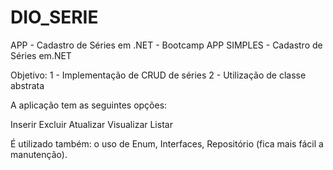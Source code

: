 # DIO_SERIE
APP - Cadastro de Séries em .NET - Bootcamp
APP SIMPLES - Cadastro de Séries em.NET

Objetivo: 
1 - Implementação de CRUD de séries
2 - Utilização de classe abstrata

A aplicação tem as seguintes opções:

  Inserir 
  Excluir
  Atualizar
  Visualizar
  Listar

É utilizado também: o uso de Enum, Interfaces, Repositório (fica mais fácil a manutenção).
